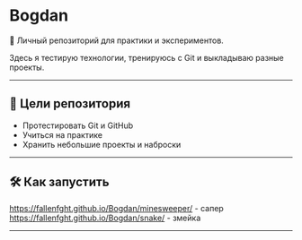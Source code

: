 # Bogdan

🚀 Личный репозиторий для практики и экспериментов.

Здесь я тестирую технологии, тренируюсь с Git и выкладываю разные проекты.

---

## 📌 Цели репозитория

- Протестировать Git и GitHub
- Учиться на практике
- Хранить небольшие проекты и наброски

---

## 🛠️ Как запустить
https://fallenfght.github.io/Bogdan/minesweeper/ - сапер
https://fallenfght.github.io/Bogdan/snake/ - змейка

---